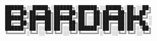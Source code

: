 
██████╗░░█████╗░██████╗░██████╗░░█████╗░██╗░░██╗
██╔══██╗██╔══██╗██╔══██╗██╔══██╗██╔══██╗██║░██╔╝
██████╦╝███████║██████╔╝██║░░██║███████║█████═╝░
██╔══██╗██╔══██║██╔══██╗██║░░██║██╔══██║██╔═██╗░
██████╦╝██║░░██║██║░░██║██████╔╝██║░░██║██║░╚██╗
╚═════╝░╚═╝░░╚═╝╚═╝░░╚═╝╚═════╝░╚═╝░░╚═╝╚═╝░░╚═╝

